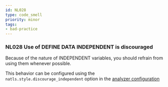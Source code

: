```yaml
---
id: NL028
type: code_smell
priority: minor
tags:
- bad-practice 
---
```


### NL028 Use of DEFINE DATA INDEPENDENT is discouraged
Because of the nature of INDEPENDENT variables, you should refrain from using them whenever possible.

This behavior can be configured using the `natls.style.discourage_independent` option in the [analyzer configuration](/docs/analyzer-config.md)
